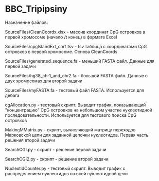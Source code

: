# BBC_Tripipsiny
 
Назначение файлов:

 SourceFiles/CleanCoordx.xlsx - массив координат CpG островков в первой хромосоме (начало /t конец) в формате Excel
	
 SourceFiles/cpgIslandExt_chr1.tsv - tsv таблица с координатами CpG островков в первой хромосоме. Основа CleanCoords
	
 SourceFiles/generated_sequence.fa - меньший FASTA файл. Данные для первой задачи
	
 SourceFiles/hg38_chr1_and_chr2.fa - большой FASTA файл. Данные о двух хромосомах для второй задачи
	
 SourceFiles/myFASTA.fa - тестовый файл FASTA. Используется для дебага
	
 cgAllocation.py - тестовый скрипт. Выводит график, показывающий "концентрацию" CpG островков на небольшом участке нуклеотидной последовательности. Используется для тестового поиска CpG островков
	
 MakingMMatrix.py - скрипт, вычисляющий матрицу переходов Марковской цепи для заданной цепочки нуклеотидов. Первая часть решения второй задачи
	
 SearchCGI.py - скрипт - решение первой задачи

 SearchCGI2.py - скрипт - решение второй задачи
	
 NucleotidCounter.py - тестовый скрипт. Выводит график с распределением нуклеотидов по всей нуклеотидной цепи
